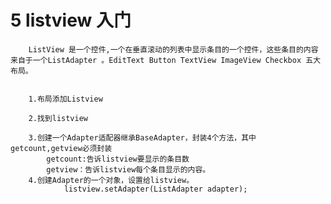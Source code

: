 # 5 listview 入门
		
		ListView 是一个控件,一个在垂直滚动的列表中显示条目的一个控件，这些条目的内容来自于一个ListAdapter 。EditText Button TextView ImageView Checkbox 五大布局。


		1.布局添加Listview
		
		2.找到listview

		3.创建一个Adapter适配器继承BaseAdapter，封装4个方法，其中getcount,getview必须封装
			getcount:告诉listview要显示的条目数
			getview：告诉listview每个条目显示的内容。
		4.创建Adapter的一个对象，设置给listview。
				listview.setAdapter(ListAdapter adapter);